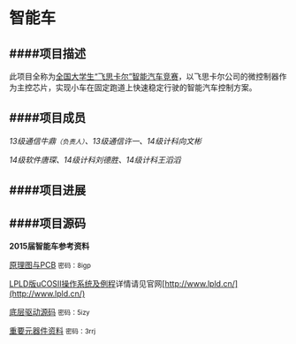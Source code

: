 # 智能车

####项目描述
---
此项目全称为[全国大学生“飞思卡尔”智能汽车竞赛](http://www.smartcar.au.tsinghua.edu.cn/)，以飞思卡尔公司的微控制器作为主控芯片，实现小车在固定跑道上快速稳定行驶的智能汽车控制方案。

####项目成员
---
*13级通信牛鼎<small>（负责人）</small>、13级通信许一、14级计科向文彬*

*14级软件唐琛、14级计科刘德胜、14级计科王滔滔*

####项目进展
---

####项目源码
---
**2015届智能车参考资料**

[原理图与PCB](http://pan.baidu.com/s/1DkLNg) <small>密码：8igp</small>

[LPLD版uCOSII操作系统及例程](http://www.lpld.cn/?p=97)详情请见官网[http://www.lpld.cn/](http://www.lpld.cn/)

[底层驱动源码](http://pan.baidu.com/s/1gdK2iIZ) <small>密码：5izy</small>

[重要元器件资料](http://pan.baidu.com/s/1i3sDLOD) <small>密码：3rrj</small>